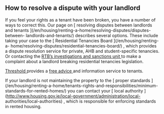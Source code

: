 ##  How to resolve a dispute with your landlord

If you feel your rights as a tenant have been broken, you have a number of
ways to correct this. Our page on [ resolving disputes between landlords and
tenants ](/en/housing/renting-a-home/resolving-disputes/disputes-between-
landlords-and-tenants/) describes several options. These include taking your
case to the [ Residential Tenancies Board ](/en/housing/renting-a-
home/resolving-disputes/residential-tenancies-board/) , which provides a
dispute resolution service for private, AHB and student-specific tenancies. Or
contacting the [ RTB’s investigations and sanctions unit
](https://www.rtb.ie/registration-and-compliance/investigations-sanctions) to
make a complaint about a landlord breaking residential tenancies legislation.

[ Threshold ](https://www.threshold.ie/advice/) provides a [ free advice
](https://threshold.ie/faq/) and information service to tenants.

If your landlord is not maintaining the property to the [ proper standards
](/en/housing/renting-a-home/tenants-rights-and-responsibilities/minimum-
standards-for-rented-homes/) you can contact your [ local authority
](http://www.housing.gov.ie/local-government/administration/local-
authorities/local-authorities) , which is responsible for enforcing standards
in rented housing.
